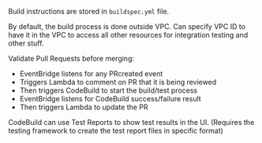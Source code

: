 
Build instructions are stored in `buildspec.yml` file.

By default, the build process is done outside VPC.
Can specify VPC ID to have it in the VPC to access all other resources for integration testing and other stuff.


Validate Pull Requests before merging:
- EventBridge listens for any PRcreated event
- Triggers Lambda to comment on PR that it is being reviewed
- Then triggers CodeBuild to start the build/test process
- EventBridge listens for CodeBuild success/failure result
- Then triggers Lambda to update the PR

CodeBuild can use Test Reports to show test results in the UI. (Requires the testing framework to create the test report files in specific format)